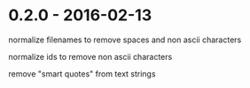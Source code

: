 0.2.0 - 2016-02-13
==================

normalize filenames to remove spaces and non ascii characters

normalize ids to remove non ascii characters

remove "smart quotes" from text strings

